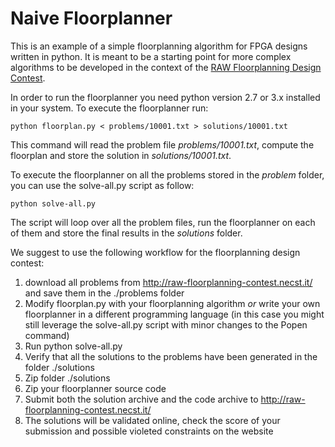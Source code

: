 # Naive Floorplanner

This is an example of a simple floorplanning algorithm for FPGA designs written in python.
It is meant to be a starting point for more complex algorithms to be developed in the context
of the [RAW Floorplanning Design Contest](http://raw-floorplanning-contest.necst.it/).

In order to run the floorplanner you need python version 2.7 or 3.x installed in your system.
To execute the floorplanner run:

```shell
python floorplan.py < problems/10001.txt > solutions/10001.txt
```

This command will read the problem file *problems/10001.txt*, compute the floorplan and store the solution in *solutions/10001.txt*.

To execute the floorplanner on all the problems stored in the *problem* folder, you can use the solve-all.py script as follow:

```shell
python solve-all.py
```

The script will loop over all the problem files, run the floorplanner on each of them and store the final results in the *solutions* folder.

We suggest to use the following workflow for the floorplanning design contest:
1. download all problems from http://raw-floorplanning-contest.necst.it/ and save them in the ./problems folder
2. Modify floorplan.py with your floorplanning algorithm *or* write your own floorplanner in a different programming language (in this case you might still leverage the solve-all.py script with minor changes to the Popen command)
3. Run python solve-all.py
4. Verify that all the solutions to the problems have been generated in the folder ./solutions
5. Zip folder ./solutions
6. Zip your floorplanner source code
7. Submit both the solution archive and the code archive to http://raw-floorplanning-contest.necst.it/
8. The solutions will be validated online, check the score of your submission and possible violeted constraints on the website
